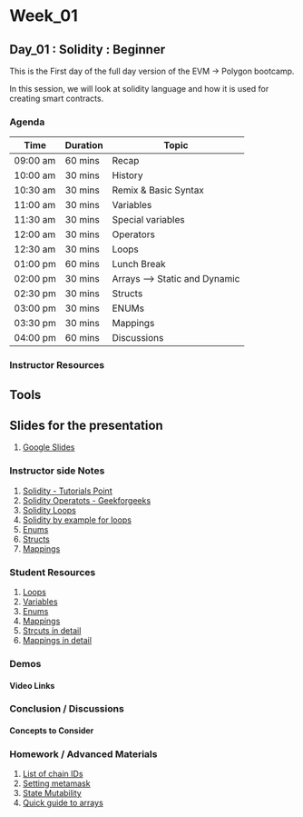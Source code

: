 # Week_01
## Day_01 : Solidity : Beginner

This is the First day of the full day version of the EVM → Polygon bootcamp.

In this session, we will look at solidity language and how it is used for creating smart contracts.
### Agenda

| Time | Duration | Topic |
| --- | --- | --- |
| 09:00 am | 60 mins | Recap | 
| 10:00 am | 30 mins | History | 
| 10:30 am | 30 mins | Remix & Basic Syntax | 
| 11:00 am | 30 mins | Variables |
| 11:30 am | 30 mins | Special variables |
| 12:00 am | 30 mins | Operators |
| 12:30 am | 30 mins | Loops |
| 01:00 pm | 60 mins | Lunch Break |
| 02:00 pm | 30 mins | Arrays --> Static and Dynamic |
| 02:30 pm | 30 mins | Structs |
| 03:00 pm | 30 mins | ENUMs |
| 03:30 pm | 30 mins | Mappings |
| 04:00 pm | 60 mins | Discussions |

### Instructor Resources

## Tools


## Slides for the presentation
1. [Google Slides](https://docs.google.com/presentation/d/11SvbxdPX4GGn4dMpRvCZaayVx2kjPdX6kX64nIFLH1A/edit?usp=sharing)

### Instructor side Notes
1. [Solidity - Tutorials Point](https://www.tutorialspoint.com/solidity/index.htm)
2. [Solidity Operatots - Geekforgeeks](https://www.geeksforgeeks.org/solidity-operators/?ref=lbp)
3. [Solidity Loops](https://www.geeksforgeeks.org/solidity-while-do-while-and-for-loop/?ref=lbp)
4. [Solidity by example for loops](https://solidity-by-example.org/loop/)
5. [Enums](https://www.educative.io/answers/what-are-enums-in-solidity)
6. [Structs](https://www.tutorialspoint.com/solidity/solidity_structs.htm)
7. [Mappings](https://www.tutorialspoint.com/solidity/solidity_mappings.htm)



### Student Resources

1. [Loops](https://www.educative.io/answers/what-are-loops-in-solidity)
2. [Variables](https://cryptomarketpool.com/variables-in-solidity-smart-contracts/)
3. [Enums](https://cryptomarketpool.com/enum-in-solidity-smart-contracts/)
4. [Mappings](https://www.geeksforgeeks.org/solidity-mappings/?ref=lbp)
5. [Strcuts in detail](https://www.w3schools.io/blockchain/solidity-struct-type/)
6. [Mappings in detail](https://hackernoon.com/how-to-create-a-mapping-in-solidity-u6p34k1)


### Demos

#### Video Links


### Conclusion / Discussions


#### Concepts to Consider


### Homework / Advanced Materials
1. [List of chain IDs](https://github.com/DefiLlama/chainlist/blob/main/constants/extraRpcs.json)
2. [Setting metamask](https://academy.binance.com/en/articles/how-to-add-polygon-to-metamask)
3. [State Mutability](https://medium.com/coinmonks/function-state-mutability-in-solidity-acb850eedccc#:~:text=State%20mutability%20is%20a%20concept,in%20writing%20optimized%20smart%20contracts.)
4. [Quick guide to arrays](https://betterprogramming.pub/mastering-arrays-in-solidity-c6e96479c64a)




